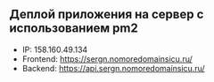 ## Деплой приложения на сервер с использованием pm2

* IP: 158.160.49.134
* Frontend: https://sergn.nomoredomainsicu.ru/
* Backend: https://api.sergn.nomoredomainsicu.ru/
